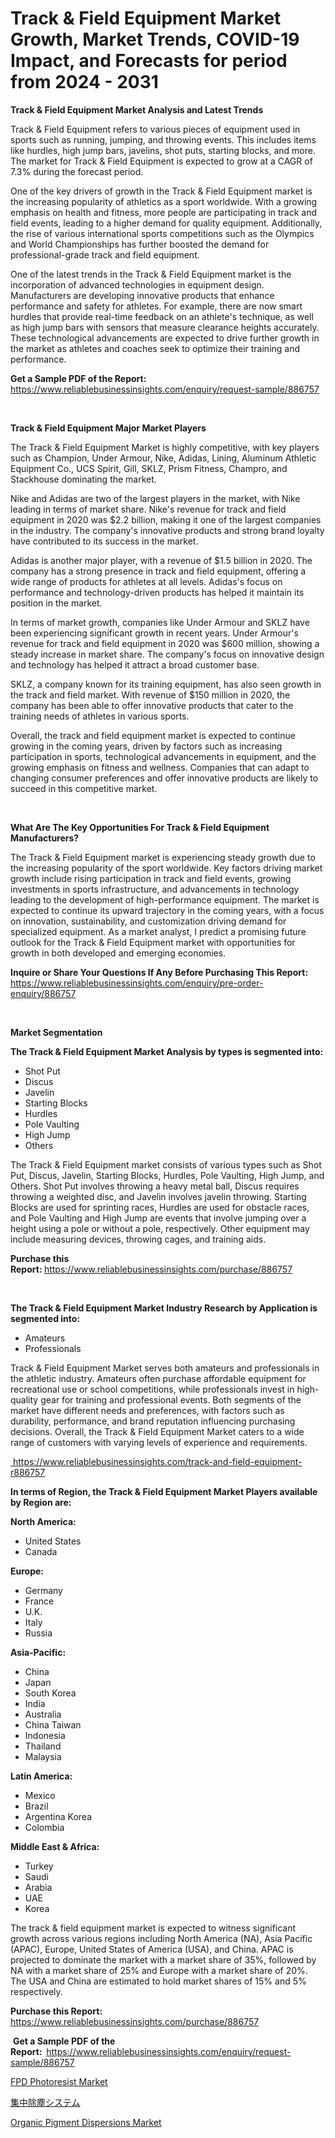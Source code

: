 <p><h1>Track & Field Equipment Market Growth, Market Trends, COVID-19 Impact, and Forecasts for period from 2024 - 2031</h1></p><p><strong>Track & Field Equipment Market Analysis and Latest Trends</strong></p>
<p><p>Track & Field Equipment refers to various pieces of equipment used in sports such as running, jumping, and throwing events. This includes items like hurdles, high jump bars, javelins, shot puts, starting blocks, and more. The market for Track & Field Equipment is expected to grow at a CAGR of 7.3% during the forecast period.</p><p>One of the key drivers of growth in the Track & Field Equipment market is the increasing popularity of athletics as a sport worldwide. With a growing emphasis on health and fitness, more people are participating in track and field events, leading to a higher demand for quality equipment. Additionally, the rise of various international sports competitions such as the Olympics and World Championships has further boosted the demand for professional-grade track and field equipment.</p><p>One of the latest trends in the Track & Field Equipment market is the incorporation of advanced technologies in equipment design. Manufacturers are developing innovative products that enhance performance and safety for athletes. For example, there are now smart hurdles that provide real-time feedback on an athlete's technique, as well as high jump bars with sensors that measure clearance heights accurately. These technological advancements are expected to drive further growth in the market as athletes and coaches seek to optimize their training and performance.</p></p>
<p><strong>Get a Sample PDF of the Report:&nbsp;</strong> <a href="https://www.reliablebusinessinsights.com/enquiry/request-sample/886757">https://www.reliablebusinessinsights.com/enquiry/request-sample/886757</a></p>
<p>&nbsp;</p>
<p><strong>Track & Field Equipment Major Market Players</strong></p>
<p><p>The Track & Field Equipment Market is highly competitive, with key players such as Champion, Under Armour, Nike, Adidas, Lining, Aluminum Athletic Equipment Co., UCS Spirit, Gill, SKLZ, Prism Fitness, Champro, and Stackhouse dominating the market. </p><p>Nike and Adidas are two of the largest players in the market, with Nike leading in terms of market share. Nike's revenue for track and field equipment in 2020 was $2.2 billion, making it one of the largest companies in the industry. The company's innovative products and strong brand loyalty have contributed to its success in the market.</p><p>Adidas is another major player, with a revenue of $1.5 billion in 2020. The company has a strong presence in track and field equipment, offering a wide range of products for athletes at all levels. Adidas's focus on performance and technology-driven products has helped it maintain its position in the market.</p><p>In terms of market growth, companies like Under Armour and SKLZ have been experiencing significant growth in recent years. Under Armour's revenue for track and field equipment in 2020 was $600 million, showing a steady increase in market share. The company's focus on innovative design and technology has helped it attract a broad customer base.</p><p>SKLZ, a company known for its training equipment, has also seen growth in the track and field market. With revenue of $150 million in 2020, the company has been able to offer innovative products that cater to the training needs of athletes in various sports.</p><p>Overall, the track and field equipment market is expected to continue growing in the coming years, driven by factors such as increasing participation in sports, technological advancements in equipment, and the growing emphasis on fitness and wellness. Companies that can adapt to changing consumer preferences and offer innovative products are likely to succeed in this competitive market.</p></p>
<p>&nbsp;</p>
<p><strong>What Are The Key Opportunities For Track & Field Equipment Manufacturers?</strong></p>
<p><p>The Track & Field Equipment market is experiencing steady growth due to the increasing popularity of the sport worldwide. Key factors driving market growth include rising participation in track and field events, growing investments in sports infrastructure, and advancements in technology leading to the development of high-performance equipment. The market is expected to continue its upward trajectory in the coming years, with a focus on innovation, sustainability, and customization driving demand for specialized equipment. As a market analyst, I predict a promising future outlook for the Track & Field Equipment market with opportunities for growth in both developed and emerging economies.</p></p>
<p><strong>Inquire or Share Your Questions If Any Before Purchasing This Report:</strong> <a href="https://www.reliablebusinessinsights.com/enquiry/pre-order-enquiry/886757">https://www.reliablebusinessinsights.com/enquiry/pre-order-enquiry/886757</a></p>
<p>&nbsp;</p>
<p><strong>Market Segmentation</strong></p>
<p><strong>The Track & Field Equipment Market Analysis by types is segmented into:</strong></p>
<p><ul><li>Shot Put</li><li>Discus</li><li>Javelin</li><li>Starting Blocks</li><li>Hurdles</li><li>Pole Vaulting</li><li>High Jump</li><li>Others</li></ul></p>
<p><p>The Track & Field Equipment market consists of various types such as Shot Put, Discus, Javelin, Starting Blocks, Hurdles, Pole Vaulting, High Jump, and Others. Shot Put involves throwing a heavy metal ball, Discus requires throwing a weighted disc, and Javelin involves javelin throwing. Starting Blocks are used for sprinting races, Hurdles are used for obstacle races, and Pole Vaulting and High Jump are events that involve jumping over a height using a pole or without a pole, respectively. Other equipment may include measuring devices, throwing cages, and training aids.</p></p>
<p><strong>Purchase this Report:&nbsp;</strong><a href="https://www.reliablebusinessinsights.com/purchase/886757">https://www.reliablebusinessinsights.com/purchase/886757</a></p>
<p>&nbsp;</p>
<p><strong>The Track & Field Equipment Market Industry Research by Application is segmented into:</strong></p>
<p><ul><li>Amateurs</li><li>Professionals</li></ul></p>
<p><p>Track & Field Equipment Market serves both amateurs and professionals in the athletic industry. Amateurs often purchase affordable equipment for recreational use or school competitions, while professionals invest in high-quality gear for training and professional events. Both segments of the market have different needs and preferences, with factors such as durability, performance, and brand reputation influencing purchasing decisions. Overall, the Track & Field Equipment Market caters to a wide range of customers with varying levels of experience and requirements.</p></p>
<p><a href="https://www.reliablebusinessinsights.com/track-and-field-equipment-r886757">&nbsp;https://www.reliablebusinessinsights.com/track-and-field-equipment-r886757</a></p>
<p><strong>In terms of Region, the Track & Field Equipment Market Players available by Region are:</strong></p>
<p>
    <p> <strong> North America: </strong>
        <ul>
            <li>United States</li>
            <li>Canada</li>
        </ul>
        </p> 
    <p> <strong> Europe: </strong>
        <ul>
            <li>Germany</li>
            <li>France</li>
            <li>U.K.</li>
            <li>Italy</li>
            <li>Russia</li>
        </ul>
        </p> 
    <p> <strong> Asia-Pacific: </strong>
        <ul>
            <li>China</li>
            <li>Japan</li>
            <li>South Korea</li>
            <li>India</li>
            <li>Australia</li>
            <li>China Taiwan</li>
            <li>Indonesia</li>
            <li>Thailand</li>
            <li>Malaysia</li>
        </ul>
        </p> 
    <p> <strong> Latin America: </strong>
        <ul>
            <li>Mexico</li>
            <li>Brazil</li>
            <li>Argentina Korea</li>
            <li>Colombia</li>
        </ul>
        </p> 
    <p> <strong> Middle East & Africa: </strong>
        <ul>
            <li>Turkey</li>
            <li>Saudi</li>
            <li>Arabia</li>
            <li>UAE</li>
            <li>Korea</li>
        </ul>
    </p>
    </p>
<p><p>The track & field equipment market is expected to witness significant growth across various regions including North America (NA), Asia Pacific (APAC), Europe, United States of America (USA), and China. APAC is projected to dominate the market with a market share of 35%, followed by NA with a market share of 25% and Europe with a market share of 20%. The USA and China are estimated to hold market shares of 15% and 5% respectively.</p></p>
<p><strong>Purchase this Report: </strong><a href="https://www.reliablebusinessinsights.com/purchase/886757">https://www.reliablebusinessinsights.com/purchase/886757</a></p>
<p>&nbsp;<strong>Get a Sample PDF of the Report:&nbsp;&nbsp;</strong><a href="https://www.reliablebusinessinsights.com/enquiry/request-sample/886757">https://www.reliablebusinessinsights.com/enquiry/request-sample/886757</a></p>
<p><strong></strong></p>
<p><p><a href="https://github.com/jodemen/Market-Research-Report-List-3/blob/main/fpd-photoresist-market.md">FPD Photoresist Market</a></p><p><a href="https://github.com/EstelWisozk1/Market-Research-Report-List-2/blob/main/4955197139791.md">集中除塵システム</a></p><p><a href="https://github.com/marloy8/Market-Research-Report-List-5/blob/main/organic-pigment-dispersions-market.md">Organic Pigment Dispersions Market</a></p></p>